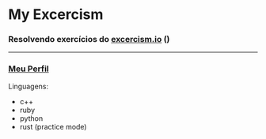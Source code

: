 # My Excercism
### Resolvendo exercícios do [excercism.io](https://exercism.io/) ()
---
### [Meu Perfil](https://exercism.io/profiles/henrique-tavares)

Linguagens:
 - c++
 - ruby
 - python
 - rust (practice mode)
